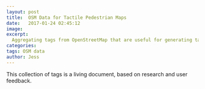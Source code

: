 ```yaml
---
layout: post
title:  OSM Data for Tactile Pedestrian Maps
date:   2017-01-24 02:45:12
image: 	
excerpt:
  Aggregating tags from OpenStreetMap that are useful for generating tactile maps for pedestrians with low vision.  Identifying needed data can be used as a foundation for rule based form generation, as well as a starting point for undertsanding the availablility of the needed data.
categories: 
tags: OSM data
author: Jess
---
```


This collection of tags is a living document, based on research and user feedback.


